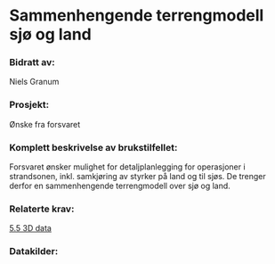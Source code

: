 # Sammenhengende terrengmodell sjø og land
### Bidratt av: 
Niels Granum
### Prosjekt: 
Ønske fra forsvaret
### Komplett beskrivelse av brukstilfellet: 
Forsvaret ønsker mulighet for detaljplanlegging for operasjoner i strandsonen, inkl. samkjøring av styrker på land og til sjøs. De trenger derfor en sammenhengende terrengmodell over sjø og land. 
### Relaterte krav:  
[5.5 3D data](#5.5)
### Datakilder:  
